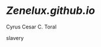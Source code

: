 # *Zenelux.github.io*
Cyrus Cesar C. Toral

































































































slavery
